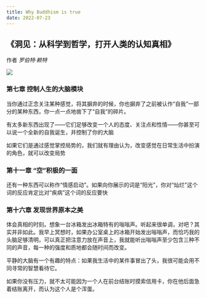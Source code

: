 ```yaml
---
title: Why Buddhism is true
date: 2022-07-23
---
```



## 《洞见：从科学到哲学，打开人类的认知真相》
作者 *罗伯特·赖特*

![](https://wfqqreader-1252317822.image.myqcloud.com/cover/196/33641196/t6_33641196.jpg)

### 第七章 控制人生的大脑模块

当你通过正念关注某种感觉，将其摒弃的时候，你也摒弃了之前被认作“自我”一部分的某种东西，你一点一点地凿下了“自我”的碎片。

有太多新东西出现了——它们足够改变一个人的态度、关注点和性情——你甚至可以说一个全新的自我诞生，并控制了你的大脑

如果它们是通过感觉掌控局势的，我们就有理由认为，改变感觉在日常生活中扮演的角色，就可以改变局势

### 第十一章 “空”积极的一面

还有一种东西可以称作“情感启动”。如果向你展示的词是“阳光”，你对“灿烂”这个词的反应肯定比对“疾病”这个词的反应要快

### 第十六章 发现世界原本之美

体会真相的时刻。想象一台冰箱发出冰箱特有的嗡嗡声。听起来很单调，对吧？其实并非如此。我早上冥想时，如果办公室桌上的冰箱开始发出嗡嗡声，而恰巧我的头脑足够清明，可以真正把注意力放在声音上，我就能听出嗡嗡声至少包含三种不同的声音，每一种的强度和质地都会随时间而改变。

平静的大脑有一个有趣的特点：如果我生活中的某件事冒出了头，我很可能会用不同寻常的智慧看待它。

如果你没有压力，就不太可能因为一个人在前台结账时摸索信用卡，你在他后面急着结账离开，而认为这个人是个浑蛋。
 
